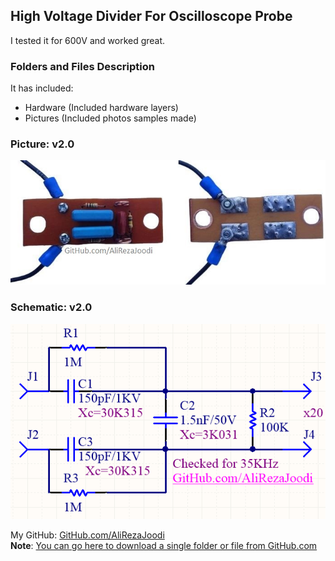 ## High Voltage Divider For Oscilloscope Probe
I tested it for 600V and worked great.

### Folders and Files Description
It has included:
- Hardware (Included hardware layers)
- Pictures (Included photos samples made)

### Picture: v2.0
![](Pictures/v2.0.jpg)

### Schematic: v2.0
![](Hardware/v2.0/Main.png)

My GitHub: [GitHub.com/AliRezaJoodi](https://github.com/AliRezaJoodi)  
**Note**: [You can go here to download a single folder or file from GitHub.com](https://minhaskamal.github.io/DownGit/#/home)